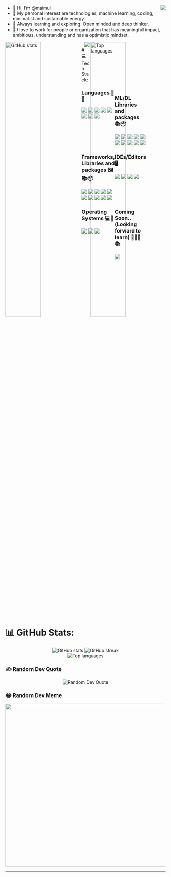 
- 👋 Hi, I’m @maimul <a href='https://linkedin.com/in/maimul'><img align='right' src='https://img.shields.io/badge/LinkedIn-%230077B5.svg?logo=linkedin&logoColor=white'/></a>
- 👀 My personal interest are technologies, machine learning, coding, minimalist and sustainable energy.
- 🌱 Always learning and exploring. Open minded and deep thinker. 
- 🎯 I love to work for people or organization that has meaningful impact, ambitious, understanding and has a optimistic mindset.

<img align='left' width='47%' src="https://github-readme-stats.vercel.app/api?username=maimul&theme=dark&hide_border=false&include_all_commits=false&count_private=false" alt="GitHub stats" />
<img align='right' width='47%' src="https://github-readme-stats.vercel.app/api/top-langs/?username=maimul&theme=dark&hide_border=false&include_all_commits=false&count_private=false&layout=compact" alt="Top languages" />
<img align='right' src='https://media.tenor.com/GLZZKZJyJAEAAAAM/dance-dancing-duck.gif'/>

<br/>
# 💻 Tech Stack:
<div style="display: grid; grid-template-columns: 1fr 1fr;">
    <div>
        <!-- Content for first column goes here -->
        <h3>Languages 🔡🌐 </h3>
        <img style="display:inline-block" src="https://img.shields.io/badge/python-3670A0?style=for-the-badge&logo=python&logoColor=ffdd54"/>
        <img src="https://img.shields.io/badge/r-%23276DC3.svg?style=for-the-badge&logo=r&logoColor=white"/>
        <img src="https://img.shields.io/badge/dart-%230175C2.svg?style=for-the-badge&logo=dart&logoColor=white"/>
        <img src="https://img.shields.io/badge/c++-%2300599C.svg?style=for-the-badge&logo=c%2B%2B&logoColor=white"/>
        <img src="https://img.shields.io/badge/c%23-%23239120.svg?style=for-the-badge&logo=c-sharp&logoColor=white"/>
        <imh src="https://img.shields.io/badge/c-%2300599C.svg?style=for-the-badge&logo=c&logoColor=white"/>
        <imh src="https://img.shields.io/badge/mysql-%2300f.svg?style=for-the-badge&logo=mysql&logoColor=white"/>
        <img src="https://img.shields.io/badge/html-%23E34F26.svg?style=for-the-badge&logo=html5&logoColor=white"/>
        <img src="https://img.shields.io/badge/css-%231572B6.svg?style=for-the-badge&logo=css3&logoColor=white"/>
        <img src="https://img.shields.io/badge/javascript-%23323330.svg?style=for-the-badge&logo=javascript&logoColor=%23F7DF1E"/>
    </div>
    <div>
        <!-- Content for second column goes here -->
        <br/>
        <h3>ML/DL Libraries and packages 📚📦</h3>
        <img src="https://img.shields.io/badge/Keras-%23D00000.svg?style=for-the-badge&logo=Keras&logoColor=white"/>
        <img src="https://img.shields.io/badge/Matplotlib-%23ffffff.svg?style=for-the-badge&logo=Matplotlib&logoColor=black"/>
        <img src="https://img.shields.io/badge/mlflow-%23d9ead3.svg?style=for-the-badge&logo=numpy&logoColor=blue"/>
        <img src="https://img.shields.io/badge/numpy-%23013243.svg?style=for-the-badge&logo=numpy&logoColor=white"/>
        <img src="https://img.shields.io/badge/pandas-%23150458.svg?style=for-the-badge&logo=pandas&logoColor=white"/>
        <img src="https://img.shields.io/badge/Plotly-%233F4F75.svg?style=for-the-badge&logo=plotly&logoColor=white"/>
        <img src="https://img.shields.io/badge/PyTorch-%23EE4C2C.svg?style=for-the-badge&logo=PyTorch&logoColor=white"/>
        <img src="https://img.shields.io/badge/scikit--learn-%23F7931E.svg?style=for-the-badge&logo=scikit-learn&logoColor=white"/>
        <img src="https://img.shields.io/badge/SciPy-%230C55A5.svg?style=for-the-badge&logo=scipy&logoColor=%white"/>
        <img src="https://img.shields.io/badge/TensorFlow-%23FF6F00.svg?style=for-the-badge&logo=TensorFlow&logoColor=white"/>
    </div>
    <div>
        <!-- Content for third column goes here -->
        <h3>Frameworks, Libraries and packages 🖼️📚📦</h3>
        <img src="https://img.shields.io/badge/-selenium-%43B02A?style=for-the-badge&logo=selenium&logoColor=white"/>
        <img src="https://img.shields.io/badge/django-%23092E20.svg?style=for-the-badge&logo=django&logoColor=white"/>
        <img src="https://img.shields.io/badge/Flutter-%2302569B.svg?style=for-the-badge&logo=Flutter&logoColor=white"/>
        <img src="https://img.shields.io/badge/Anaconda-%2344A833.svg?style=for-the-badge&logo=anaconda&logoColor=white"/>
        <img src="https://img.shields.io/badge/Apache%20Spark-FDEE21?style=flat-square&logo=apachespark&logoColor=black"/>
        <img src="https://img.shields.io/badge/Apache%20Hive-FDEE21?style=for-the-badge&logo=apachehive&logoColor=black"/>
        <img src="https://img.shields.io/badge/Apache%20Hadoop-66CCFF?style=for-the-badge&logo=apachehadoop&logoColor=black"/>
        <img src="https://img.shields.io/badge/chakra-%234ED1C5.svg?style=for-the-badge&logo=chakraui&logoColor=white"/>
        <img src="https://img.shields.io/badge/jinja-white.svg?style=for-the-badge&logo=jinja&logoColor=black"/>
        <img src="https://img.shields.io/badge/NPM-%23CB3837.svg?style=for-the-badge&logo=npm&logoColor=white"/>
    </div>
    <div>
        <!-- Content for fourth column goes here -->
        <h3> IDEs/Editors 🖥️</h3>
        <img src="https://img.shields.io/badge/RStudio-4285F4?style=for-the-badge&logo=rstudio&logoColor=white"/>
        <img src="https://img.shields.io/badge/Visual%20Studio%20Code-0078d7.svg?style=for-the-badge&logo=visual-studio-code&logoColor=white"/>
        <img src="https://img.shields.io/badge/VIM-%2311AB00.svg?style=for-the-badge&logo=vim&logoColor=white"/>
        <img src="https://img.shields.io/badge/Xcode-007ACC?style=for-the-badge&logo=Xcode&logoColor=white"/>
    </div>
    <div>
        <!-- Content for fifth column goes here -->
        <h3>Operating Systems 💻📱</h3>
        <img src="https://img.shields.io/badge/Ubuntu-E95420?style=for-the-badge&logo=ubuntu&logoColor=white"/>
        <img src="https://img.shields.io/badge/Windows-0078D6?style=for-the-badge&logo=windows&logoColor=white"/>
        <img src="https://img.shields.io/badge/macOS-000000?style=for-the-badge&logo=apple&logoColor=white"/>
    </div>
    <div>
        <!-- Content for sixth column goes here -->
        <h3>Coming Soon.. (Looking forward to learn) 🙇🏻‍♂️📚</h3>
        <img src="https://img.shields.io/badge/React-%2320232a.svg?style=for-the-badge&logo=react&logoColor=%2361DAFB"/>
    </div><br/><br/>
</div>

# 📊 GitHub Stats:
<p align="center">
  <img src="https://github-readme-stats.vercel.app/api?username=maimul&theme=dark&hide_border=false&include_all_commits=false&count_private=false" alt="GitHub stats" />
    <img src="https://github-readme-streak-stats.herokuapp.com/?user=maimul&theme=dark&hide_border=false" alt="GitHub streak" /><br/>
    <img src="https://github-readme-stats.vercel.app/api/top-langs/?username=maimul&theme=dark&hide_border=false&include_all_commits=false&count_private=false&layout=compact" alt="Top languages" />
</p>

### ✍️ Random Dev Quote
<p align='center'>
  <img src="https://quotes-github-readme.vercel.app/api?type=horizontal&theme=merko"
       alt='Random Dev Quote'/>

### 😂 Random Dev Meme
<p align='center'>
  <img src="https://rm.up.railway.app/" width="512px"/>
</p>

---


